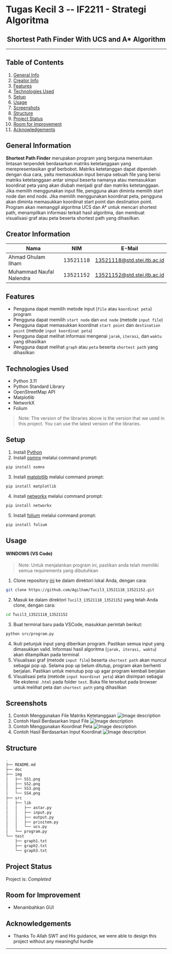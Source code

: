 # Tugas Kecil 3 -- IF2211 - Strategi Algoritma
<h2 align="center">
  Shortest Path Finder With UCS and A* Algorithm <br/>
</h2>
<hr>

## Table of Contents
1. [General Info](#general-information)
2. [Creator Info](#creator-information)
3. [Features](#features)
4. [Technologies Used](#technologies-used)
5. [Setup](#setup)
6. [Usage](#usage)
7. [Screenshots](#screenshots)
7. [Structure](#structure)
8. [Project Status](#project-status)
9. [Room for Improvement](#room-for-improvement)
10. [Acknowledgements](#acknowledgements)

<a name="general-information"></a>

## General Information
**Shortest Path Finder** merupakan program yang berguna menentukan lintasan terpendek berdasarkan matriks ketetanggaan yang merepresentasikan graf berbobot. Matriks ketetanggan dapat diperoleh dengan dua cara, yaitu memasukkan input berupa sebuah file yang berisi matriks ketetanggaan antar simpul beserta namanya atau memasukkan koordinat peta yang akan diubah menjadi graf dan matriks ketetanggaan. Jika memilih menggunakan input file, pengguna akan diminta memilih start node dan end node. Jika memilih menggunakan koordinat peta, pengguna akan diminta memasukkan koordinat start point dan destination point. Program akan memanggil algoritma UCS dan A* untuk mencari shortest path, menampilkan informasi terkait hasil algoritma, dan membuat visualisasi graf atau peta beserta shortest path yang dihasilkan.

<a name="creator-information"></a>

## Creator Information

| Nama                        | NIM      | E-Mail                      |
| --------------------------- | -------- | --------------------------- |
| Ahmad Ghulam Ilham          | 13521118 | 13521118@std.stei.itb.ac.id |
| Muhammad Naufal Nalendra    | 13521152 | 13521152@std.stei.itb.ac.id |

<a name="features"></a>

## Features
- Pengguna dapat memilih metode input (`file` atau `koordinat peta`) program
- Pengguna dapat memilih `start node` dan `end node`  (metode `input file`)
- Pengguna dapat memasukkan koordinat `start point` dan `destination point` (metode `input koordinat peta`)
- Pengguna dapat melihat informasi mengenai `jarak`, `iterasi`, dan `waktu` yang dihasilkan
- Pengguna dapat melihat `graph` atau `peta` beserta `shortest path` yang dihasilkan

<a name="technologies-used"></a>

## Technologies Used
- Python 3.11
- Python Standard Library
- OpenStreetMap API
- Matplotlib
- NetworkX
- Folium
> Note: The version of the libraries above is the version that we used in this project. You can use the latest version of the libraries.

<a name="setup"></a>

## Setup
1. Install [Python](https://www.python.org/downloads/)
2. Install [osmnx](https://pypi.org/project/osmnx/) melalui command prompt:
```bash
pip install osmnx
```
3. Install [matplotlib](https://pypi.org/project/matplotlib/) melalui command prompt:
```bash
pip install matplotlib
```
4. Install [networkx](https://pypi.org/project/networkx/) melalui command prompt:
```bash
pip install networkx
```
5. Install [folium](https://pypi.org/project/folium/) melalui command prompt:
```bash
pip install folium
```

<a name="usage"></a>

## Usage

#### WINDOWS (VS Code)
> Note: Untuk menjalankan program ini, pastikan anda telah memiliki semua requirements yang dibutuhkan
1. Clone repository [ini](https://github.com/Agilham/Tucil3_13521118_13521152.git) ke dalam direktori lokal Anda, dengan cara:
```bash
git clone https://github.com/Agilham/Tucil3_13521118_13521152.git
```
2. Masuk ke dalam direktori `Tucil3_13521118_13521152` yang telah Anda clone, dengan cara:
```bash
cd Tucil3_13521118_13521152
```
3. Buat terminal baru pada VSCode, masukkan perintah berikut:
```bash
python src/program.py
```
4. Ikuti petunjuk input yang diberikan program. Pastikan semua input yang dimasukkan valid. Informasi hasil algoritma (`jarak, iterasi, waktu`) akan ditampilkan pada terminal
5. Visualisasi graf (metode `input file`) beserta `shortest path` akan muncul sebagai pop up. Selama pop up belum ditutup, program akan berhenti berjalan. Pastikan untuk menutup pop up agar program kembali berjalan
6. Visualisasi peta (metode `input koordinat peta`) akan disimpan sebagai file ekstensi `.html` pada folder `test`. Buka file tersebut pada browser untuk melihat peta dan `shortest path` yang dihasilkan 

<a name="screenshots"></a>

## Screenshots
1. Contoh Menggunakan File Matriks Ketetanggaan
  ![Image description](/img/SS1.png)
2. Contoh Hasil Berdasarkan Input File
  ![Image description](/img/SS2.png)
3. Contoh Menggunakan Koordinat Peta
  ![Image description](/img/SS3.png)
4. Contoh Hasil Berdasarkan Input Koordinat
  ![Image description](/img/SS4.png)

<a name="structure"></a>

## Structure
```bash
.
├── README.md
├── doc
├── img
│   ├── SS1.png
│   ├── SS2.png
│   ├── SS3.png
│   └── SS4.png
├── src
│   ├── lib
│   │   ├── astar.py
│   │   ├── input.py
│   │   ├── output.py
│   │   ├── prioitem.py
│   │   └── ucs.py
│   └── program.py
└── test
    ├── graph1.txt
    ├── graph2.txt
    └── graph3.txt
```

<a name="project-status">

## Project Status
Project is: _Completed_

<a name="room-for-improvement">

## Room for Improvement
- Menambahkan GUI

<a name="acknowledgements">

## Acknowledgements
- Thanks To Allah SWT and His guidance, we were able to design this project without any meaningful hurdle

<hr>

